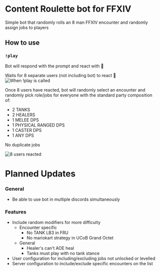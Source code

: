 # **Content Roulette bot for FFXIV**
Simple bot that randomly rolls an 8 man FFXIV encounter and randomly assign jobs to players
## How to use
### **`!play`**
Bot will respond with the prompt and react with :pregnant_man:

Waits for 8 separate users (not including bot) to react :pregnant_man: 
![When !play is called](https://cdn.discordapp.com/attachments/333422790612877323/1331691275333800037/image.png?ex=67933265&is=6791e0e5&hm=6ef52f43c941b4b84fbdc2d50db9799a3512c25226d68e0460b758cfa7cd4057&)


Once 8 users have reacted, bot will randomly select an encounter and randomly pick role/jobs for everyone with the standard party composition of:
- 2 TANKS
- 2 HEALERS
- 1 MELEE DPS
- 1 PHYSICAL RANGED DPS
- 1 CASTER DPS
- 1 ANY DPS

No duplicate jobs

![8 users reacted](https://cdn.discordapp.com/attachments/333422790612877323/1331691311727644782/image.png?ex=6793326e&is=6791e0ee&hm=fed956140b4da31818e8a9160071bf6f01d1deda82bebb32b688acc384fad266&)

# **Planned Updates**
### General
- Be able to use bot in multiple discords simultaneously
### Features
- Include random modifiers for more difficulty
    - Encounter specific 
        - No TANK LB3 in FRU
        - No mariokart strategy in UCoB Grand Octet
    - General
        - Healer's can't AOE heal
        - Tanks must play with no tank stance
- User configuration for including/excluding jobs not unlocked or levelled
- Server configuration to include/exclude specific encounters on the list
            

